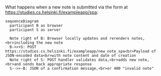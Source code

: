 What happens when a new note is submitted via the form at https://studies.cs.helsinki.fi/exampleapp/spa:

```mermaid
sequenceDiagram
  participant B as browser
  participant S as server

  Note right of B: Browser locally updates and rerenders notes,<br>including the new note
  B->>+S: POST https://studies.cs.helsinki.fi/exampleapp/new_note_spa<br>Payload of JSON-encoded data<br>with note content and date of creation
  Note right of S: POST handler validates data,<br>adds new note,<br>and sends back appropriate response
  S-->>-B: JSON of a confirmation message,<br>or 400 "invalid note"
```

